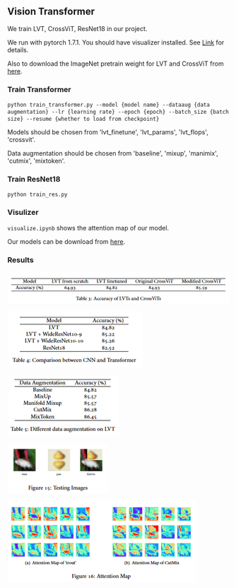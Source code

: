 ## Vision Transformer

We train LVT, CrossViT, ResNet18 in our project.

We run with pytorch 1.7.1. You should have visualizer installed. See [Link](https://github.com/luo3300612/Visualizer) for details.

Also to download the ImageNet pretrain weight for LVT and CrossViT from [here](). 

### Train Transformer

```
python train_transformer.py --model {model name} --dataaug {data augmentation} --lr {learning rate} --epoch {epoch} --batch_size {batch size} --resume {whether to load from checkpoint}
```

Models should be chosen from 'lvt_finetune', 'lvt_params', 'lvt_flops', 'crossvit'.

Data augmentation should be chosen from 'baseline', 'mixup', 'manimix', 'cutmix', 'mixtoken'.

### Train ResNet18

```
python train_res.py
```

### Visulizer

`visualize.ipynb` shows the attention map of our model. 

Our models can be download from [here]().

### Results

![image-20220605110600148](imgs/image-20220605110600148.png)

![image-20220605110634345](imgs/image-20220605110634345.png)

![image-20220605110647644](imgs/image-20220605110647644.png)

![image-20220605110727396](imgs/image-20220605110727396.png)

![image-20220605110704629](imgs/image-20220605110704629.png)
